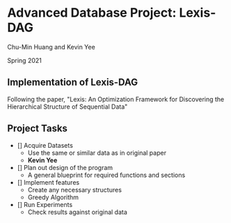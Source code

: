 # Advanced Database Project: Lexis-DAG
Chu-Min Huang and Kevin Yee

Spring 2021

## Implementation of Lexis-DAG
Following the paper, "Lexis: An Optimization Framework for Discovering the Hierarchical Structure of Sequential Data"

## Project Tasks
- [] Acquire Datasets
	+ Use the same or similar data as in original paper
	+ **Kevin Yee**
- [] Plan out design of the program
	+ A general blueprint for required functions and sections
- [] Implement features
	+ Create any necessary structures
	+ Greedy Algorithm
- [] Run Experiments
	+ Check results against original data